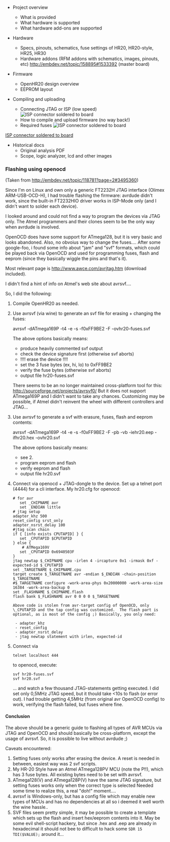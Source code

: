 
 - Project overview
    - What is provided
    - What hardware is supported
    - What hardware add-ons are supported

 - Hardware
    - Specs, pinouts, schematics, fuse settings of HR20, HR20-style, HR25, HR30
    - Hardware addons (RFM addons with schematics, images, pinouts, etc)
      http://embdev.net/topic/158895#1533392 (master board)

 - Firmware
    - OpenHR20 design overview
    - EEPROM layout

 - Compiling and uploading
    - Connecting JTAG or ISP (low speed)
      ![ISP connector soldered to board](hr25_with_isp.jpg "Image taken
      from https://www.smarthomatic.org/wiki/doku.php?id=hr25_thermostat
      under CC Attribution-Noncommercial-Share Alike 3.0 Unported
      license")
    - How to compile and upload firmware (no way back!)
    - Required fuses
![ISP connector soldered to board](hr25_with_isp.jpg)

[ISP connector soldered to board](hr25_with_isp.jpg)

 - Historical docs
    - Original analysis PDF
    - Scope, logic analyzer, lcd and other images


### Flashing using openocd ###
(Taken from http://embdev.net/topic/118781?page=2#3495360)

Since I'm on Linux and own only a generic FT2232H JTAG interface (Olimex
ARM-USB-OCD-H), I had trouble flashing the firmware:
avrdude didn't work, since the built-in FT2232HIO driver works in
ISP-Mode only (and I didn't want to solder each device).

I looked around and could not find a way to program the devices via JTAG
only. The Atmel programmers and their clones seem to be the only way
when avrdude is involved.

OpenOCD does have some support for ATmega128, but it is very basic and
looks abandoned. Also, no obvoius way to change the fuses....  After
some google-foo, i found some info about "jam" and "svf" formats, which
could be played back via OpenOCD and used for programming fuses, flash
and eeprom (since they basically wiggle the pins and that's it).

Most relevant page is http://www.awce.com/avrjtag.htm (download
included).

I didn't find a hint of info on Atmel's web site about avrsvf....

So, I did the following:

 1. Compile OpenHR20 as needed.

 2. Use avrsvf (via wine) to generate an svf file for erasing + changing the
    fuses:

    avrsvf -dATmega169P -t4 -e -s -f0xFF9BE2 -F -ovhr20-fuses.svf

    The above options basically means:
     - produce heavily commented svf output
     - check the device signature first (otherwise svf aborts)
     - !!!! erase the device !!!!
     - set the 3 fuse bytes (ex, hi, lo) to 0xFF9BE2
     - verify the fuse bytes (otherwise svf aborts)
     - output file hr20-fuses.svf

    There seems to be an no longer maintained cross-platform tool for this:
    http://sourceforge.net/projects/avrsvf0/ But it does not support ATmega169P and
    I didn't want to take any chances.  Customizing may be possible, if Atmel
    didn't reinvent the wheel with different controllers and JTAG...

 3. Use avrsvf to generate a svf with erasure, fuses, flash and eeprom
    contents:

    avrsvf -dATmega169P -t4 -e -s -f0xFF9BE2 -F -pb -vb -iehr20.eep -ifhr20.hex -ovhr20.svf

    The above options basically means:
     - see 2.
     - program eeprom and flash
     - verify eeprom and flash
     - output file hr20.svf

 4. Connect via openocd + JTAG-dongle to the device. Set up a telnet
    port (4444) for a cli interface. My hr20.cfg for openocd:

        # for avr
           set _CHIPNAME avr
           set _ENDIAN little
        # jtag setup
        adapter_khz 500
        reset_config srst_only
        adapter_nsrst_delay 100
        #jtag scan chain
        if { [info exists CPUTAPID] } {
           set _CPUTAPID $CPUTAPID
        } else {
            # ATMega169V
           set _CPUTAPID 0x6940503F
        }
        jtag newtap $_CHIPNAME cpu -irlen 4 -ircapture 0x1 -irmask 0xf -expected-id $_CPUTAPID
        set _TARGETNAME $_CHIPNAME.cpu
        target create $_TARGETNAME avr -endian $_ENDIAN -chain-position $_TARGETNAME
        #$_TARGETNAME configure -work-area-phys 0x20000000 -work-area-size 16384 -work-area-backup 0
        set _FLASHNAME $_CHIPNAME.flash
        flash bank $_FLASHNAME avr 0 0 0 0 $_TARGETNAME

        Above code is stolen from avr-target config of OpenOCD, only
        \_CPUTAPID and the tap config was customized.  The flash part is
        optional, as is most of the config ;) Basically, you only need:

         - adapter_khz
         - reset_config
         - adapter_nsrst_delay
         - jtag newtap statement with irlen, expected-id

 4. Connect via

        telnet localhost 444

    to openocd, execute:

        svf hr20-fuses.svf
        svf hr20.svf

    ... and watch a few thousand JTAG-statements getting executed.
    I did set only 0,5MHz JTAG speed, but it thould take <10s to flash (or
    error out). I had trouble getting 4,5MHz (from original avr OpenOCD
    config) to work, verifying the flash failed, but fuses where fine.

#### Conclusion ####
The above should be a generic guide to flashing all types of AVR MCUs
via JTAG and OpenOCD and should basically be cross-platform, except the
usage of avrsvf. So, it is possible to live without avrdude ;)

Caveats encountered:

1. Setting fuses only works after erasing the device.
   A reset is needed in between, easiest way was 2 svf scripts.
2. My HR-20 Style have an Atmel ATmega128PV MCU (note the P!!), which
   has 3 fuse bytes. All existing bytes need to be set with avrsvf.
3. ATmega128(V) and ATmega128P(V) have the same JTAG signature,
   but setting fuses works only when the correct type is selected
   Needed some time to realize this, a real "doh!" moment....
4. avrsvf is Windows-only, but has a config file which may enable new
   types of MCUs and has no dependencies at all so i deemed it well
   worth the wine hassle..
5. SVF files seem pretty simple, it may be possible to create a
   template which sets up the flash and insert hex/eeprom contents
   into it. May be some evil shell-script hackery, but since .hex
   and .eep are already in hexadecimal it should not bee to difficult
   to hack some `SDR 15 TDI($VALUE);` around it...
